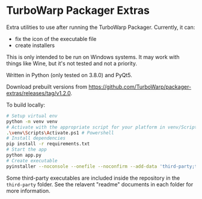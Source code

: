 # TurboWarp Packager Extras

Extra utilities to use after running the TurboWarp Packager. Currently, it can:

 - fix the icon of the executable file
 - create installers

This is only intended to be run on Windows systems. It may work with things like Wine, but it's not tested and not a priority.

Written in Python (only tested on 3.8.0) and PyQt5.

Download prebuilt versions from https://github.com/TurboWarp/packager-extras/releases/tag/v1.2.0.

To build locally:

```bash
# Setup virtual env
python -m venv venv
# Activate with the appropriate script for your platform in venv/Scripts, eg.
.\venv\Scripts\Activate.ps1 # Powershell
# Install dependencies
pip install -r requirements.txt
# Start the app
python app.py
# Create executable
pyinstaller --noconsole --onefile --noconfirm --add-data 'third-party;third-party' app.py
```

Some third-party executables are included inside the repository in the `third-party` folder. See the relavent "readme" documents in each folder for more information.
